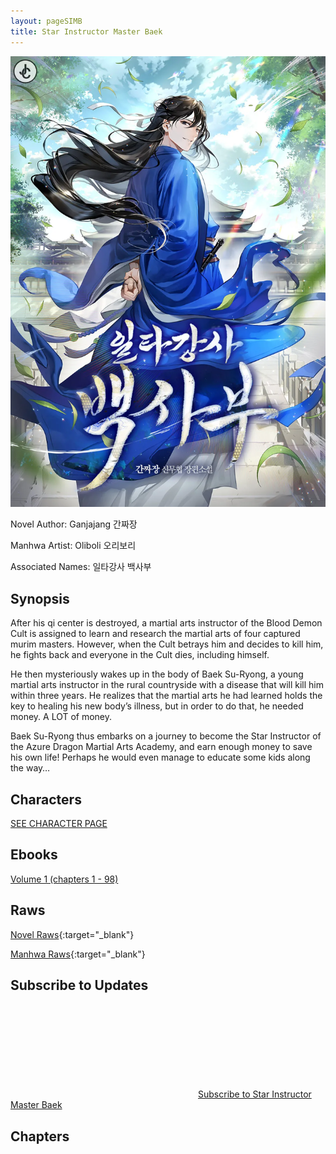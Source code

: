 ```yaml
---
layout: pageSIMB
title: Star Instructor Master Baek
---
```


![SIMB](/Images/SIMB.png)

Novel Author: Ganjajang 간짜장

Manhwa Artist: Oliboli 오리보리

Associated Names: 일타강사 백사부

## Synopsis

After his qi center is destroyed, a martial arts instructor of the Blood Demon Cult is assigned to learn and research the martial arts of four captured murim masters. However, when the Cult betrays him and decides to kill him, he fights back and everyone in the Cult dies, including himself.

He then mysteriously wakes up in the body of Baek Su-Ryong, a young martial arts instructor in the rural countryside with a disease that will kill him within three years. He realizes that the martial arts he had learned holds the key to healing his new body’s illness, but in order to do that, he needed money. A LOT of money.

Baek Su-Ryong thus embarks on a journey to become the Star Instructor of the Azure Dragon Martial Arts Academy, and earn enough money to save his own life! Perhaps he would even manage to educate some kids along the way…

## Characters

[SEE CHARACTER PAGE](/SIMB/characters.html)

## Ebooks

[Volume 1 (chapters 1 - 98)](/SIMB/epubs/SIMB_V01.epub)

## Raws

[Novel Raws](https://series.naver.com/novel/detail.series?productNo=5579750){:target="_blank"}

[Manhwa Raws](https://series.naver.com/comic/detail.series?productNo=6698881){:target="_blank"}

## Subscribe to Updates

<p class="feed-subscribe">
  <a href="{{ 'feed.simb.xml' | relative_url }}">
    <svg class="svg-icon orange">
      <use xlink:href="{{ 'assets/minima-social-icons.svg#rss' | relative_url }}"></use>
    </svg><span>Subscribe to Star Instructor Master Baek</span>
  </a>
</p>

## Chapters

